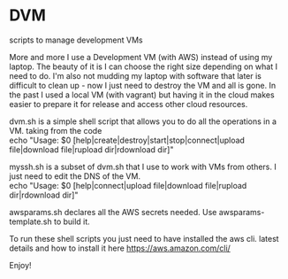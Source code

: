 # DVM
scripts to manage development VMs

More and more I use a Development VM (with AWS) instead of using my laptop. The beauty of it is I can choose the right size depending on what I need to do. I'm also not mudding my laptop with software that later is difficult to clean up - now I just need to destroy the VM and all is gone. In the past I used a local VM (with vagrant) but having it in the cloud makes easier to prepare it for release and access other cloud resources.

dvm.sh is a simple shell script that allows you to do all the operations in a VM. taking from the code\
echo "Usage:  $0 [help|create|destroy|start|stop|connect|upload file|download file|rupload dir|rdownload dir]"

myssh.sh is a subset of dvm.sh that I use to work with VMs from others. I just need to edit the DNS of the VM.\
echo "Usage:  $0 [help|connect|upload file|download file|rupload dir|rdownload dir]"

awsparams.sh declares all the AWS secrets needed. Use awsparams-template.sh to build it.

To run these shell scripts you just need to have installed the aws cli. latest details and how to install it here https://aws.amazon.com/cli/

Enjoy!

